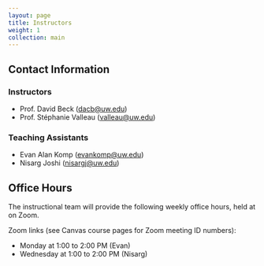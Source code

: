 ```yaml
---
layout: page
title: Instructors
weight: 1
collection: main
---
```


## Contact Information

### Instructors

- Prof. David Beck (dacb@uw.edu)
- Prof. Stéphanie Valleau (valleau@uw.edu)

### Teaching Assistants

- Evan Alan Komp (evankomp@uw.edu)
- Nisarg Joshi (nisargj@uw.edu)


## Office Hours

The instructional team will provide the following weekly office hours, held at on Zoom.

Zoom links (see Canvas course pages for Zoom meeting ID numbers):
* Monday at 1:00 to 2:00 PM (Evan)
* Wednesday at 1:00 to 2:00 PM (Nisarg)
